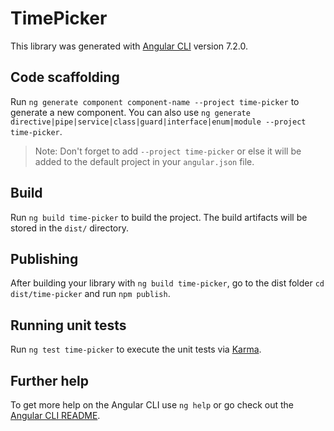 # TimePicker

This library was generated with [Angular CLI](https://github.com/angular/angular-cli) version 7.2.0.

## Code scaffolding

Run `ng generate component component-name --project time-picker` to generate a new component. You can also use `ng generate directive|pipe|service|class|guard|interface|enum|module --project time-picker`.
> Note: Don't forget to add `--project time-picker` or else it will be added to the default project in your `angular.json` file. 

## Build

Run `ng build time-picker` to build the project. The build artifacts will be stored in the `dist/` directory.

## Publishing

After building your library with `ng build time-picker`, go to the dist folder `cd dist/time-picker` and run `npm publish`.

## Running unit tests

Run `ng test time-picker` to execute the unit tests via [Karma](https://karma-runner.github.io).

## Further help

To get more help on the Angular CLI use `ng help` or go check out the [Angular CLI README](https://github.com/angular/angular-cli/blob/master/README.md).

